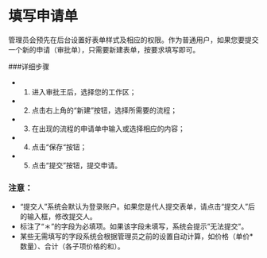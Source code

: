 # 填写申请单

管理员会预先在后台设置好表单样式及相应的权限。作为普通用户，如果您要提交一个新的申请（审批单），只需要新建表单，按要求填写即可。

###详细步骤

- 1. 进入审批王后，选择您的工作区；
- 2. 点击右上角的“新建”按钮，选择所需要的流程；
- 3. 在出现的流程的申请单中输入或选择相应的内容；
- 4. 点击“保存“按钮；
- 5. 点击“提交”按钮，提交申请。

### 注意：
- “提交人”系统会默认为登录账户。如果您是代人提交表单，请点击“提交人”后的输入框，修改提交人。
- 标注了“＊”的字段为必填项。如果该字段未填写，系统会提示”无法提交"。
- 某些无需填写的字段系统会根据管理员之前的设置自动计算，如价格（单价*数量）、合计（各子项价格的和）。
